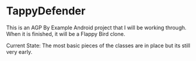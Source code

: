 # TappyDefender

This is an AGP By Example Android project that I will be working through.
<br/>When it is finished, it will be a Flappy Bird clone.

Current State:
The most basic pieces of the classes are in place but its still very early.

